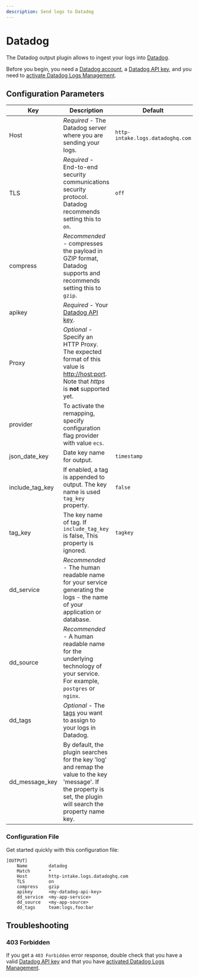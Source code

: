```yaml
---
description: Send logs to Datadog
---
```


# Datadog

The Datadog output plugin allows to ingest your logs into [Datadog](https://app.datadoghq.com/signup).

Before you begin, you need a [Datadog account](https://app.datadoghq.com/signup), a [Datadog API key](https://docs.datadoghq.com/account_management/api-app-keys/), and you need to [activate Datadog Logs Management](https://app.datadoghq.com/logs/activation).

## Configuration Parameters

| Key             | Description                                                                                                                                                       | Default                          |
| --------------- | ----------------------------------------------------------------------------------------------------------------------------------------------------------------- | -------------------------------- |
| Host            | _Required_ - The Datadog server where you are sending your logs.                                                                                                  | `http-intake.logs.datadoghq.com` |
| TLS             | _Required_ - End-to-end security communications security protocol. Datadog recommends setting this to `on`.                                                       | `off`                            |
| compress        | _Recommended_ - compresses the payload in GZIP format, Datadog supports and recommends setting this to `gzip`.                                                    |                                  |
| apikey          | _Required_ - Your [Datadog API key](https://app.datadoghq.com/account/settings#api).                                                                              |                                  |
| Proxy           | _Optional_ - Specify an HTTP Proxy. The expected format of this value is [http://host:port](http://host/:port). Note that _https_ is **not** supported yet.       |                                  |
| provider        | To activate the remapping, specify configuration flag provider with value `ecs`.                                                                                  |                                  |
| json_date_key   | Date key name for output.                                                                                                                                         | `timestamp`                      |
| include_tag_key | If enabled, a tag is appended to output. The key name is used `tag_key` property.                                                                                 | `false`                          |
| tag_key         | The key name of tag. If `include_tag_key` is false, This property is ignored.                                                                                     | `tagkey`                         |
| dd_service      | _Recommended_ - The human readable name for your service generating the logs - the name of your application or database.                                          |                                  |
| dd_source       | _Recommended_ - A human readable name for the underlying technology of your service. For example, `postgres` or `nginx`.                                          |                                  |
| dd_tags         | _Optional_ - The [tags](https://docs.datadoghq.com/tagging/) you want to assign to your logs in Datadog.                                                          |                                  |
| dd_message_key  | By default, the plugin searches for the key 'log' and remap the value to the key 'message'. If the property is set, the plugin will search the property name key. |                                  |

### Configuration File

Get started quickly with this configuration file:

```
[OUTPUT]
    Name        datadog
    Match       *
    Host        http-intake.logs.datadoghq.com
    TLS         on
    compress    gzip
    apikey      <my-datadog-api-key>
    dd_service  <my-app-service>
    dd_source   <my-app-source>
    dd_tags     team:logs,foo:bar
```

## Troubleshooting

### 403 Forbidden

If you get a `403 Forbidden` error response, double check that you have a valid [Datadog API key](https://docs.datadoghq.com/account_management/api-app-keys/) and that you have [activated Datadog Logs Management](https://app.datadoghq.com/logs/activation).
